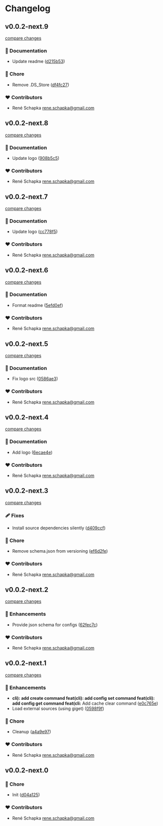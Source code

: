 # Changelog

## v0.0.2-next.9

[compare changes](https://github.com/schapka/fledge/compare/v0.0.2-next.8...v0.0.2-next.9)

### 📖 Documentation

- Update readme ([d215b53](https://github.com/schapka/fledge/commit/d215b53))

### 🏡 Chore

- Remove .DS_Store ([df4fc27](https://github.com/schapka/fledge/commit/df4fc27))

### ❤️ Contributors

- René Schapka <rene.schapka@gmail.com>

## v0.0.2-next.8

[compare changes](https://github.com/schapka/fledge/compare/v0.0.2-next.7...v0.0.2-next.8)

### 📖 Documentation

- Update logo ([908b5c5](https://github.com/schapka/fledge/commit/908b5c5))

### ❤️ Contributors

- René Schapka <rene.schapka@gmail.com>

## v0.0.2-next.7

[compare changes](https://github.com/schapka/fledge/compare/v0.0.2-next.6...v0.0.2-next.7)

### 📖 Documentation

- Update logo ([cc778f5](https://github.com/schapka/fledge/commit/cc778f5))

### ❤️ Contributors

- René Schapka <rene.schapka@gmail.com>

## v0.0.2-next.6

[compare changes](https://github.com/schapka/fledge/compare/v0.0.2-next.5...v0.0.2-next.6)

### 📖 Documentation

- Format readme ([5efd0ef](https://github.com/schapka/fledge/commit/5efd0ef))

### ❤️ Contributors

- René Schapka <rene.schapka@gmail.com>

## v0.0.2-next.5

[compare changes](https://github.com/schapka/fledge/compare/v0.0.2-next.4...v0.0.2-next.5)

### 📖 Documentation

- Fix logo src ([0586ae3](https://github.com/schapka/fledge/commit/0586ae3))

### ❤️ Contributors

- René Schapka <rene.schapka@gmail.com>

## v0.0.2-next.4

[compare changes](https://github.com/schapka/fledge/compare/v0.0.2-next.3...v0.0.2-next.4)

### 📖 Documentation

- Add logo ([6ecae4e](https://github.com/schapka/fledge/commit/6ecae4e))

### ❤️ Contributors

- René Schapka <rene.schapka@gmail.com>

## v0.0.2-next.3

[compare changes](https://github.com/schapka/fledge/compare/v0.0.2-next.2...v0.0.2-next.3)

### 🩹 Fixes

- Install source dependencies silently ([d409ccf](https://github.com/schapka/fledge/commit/d409ccf))

### 🏡 Chore

- Remove schema.json from versioning ([ef6d2fe](https://github.com/schapka/fledge/commit/ef6d2fe))

### ❤️ Contributors

- René Schapka <rene.schapka@gmail.com>

## v0.0.2-next.2

[compare changes](https://github.com/schapka/fledge/compare/v0.0.2-next.1...v0.0.2-next.2)

### 🚀 Enhancements

- Provide json schema for configs ([62fec7c](https://github.com/schapka/fledge/commit/62fec7c))

### ❤️ Contributors

- René Schapka <rene.schapka@gmail.com>

## v0.0.2-next.1

[compare changes](https://github.com/schapka/fledge/compare/v0.0.2-next.0...v0.0.2-next.1)

### 🚀 Enhancements

- **cli): add create command feat(cli): add config set command feat(cli): add config get command feat(cli:** Add cache clear command ([e0c765e](https://github.com/schapka/fledge/commit/e0c765e))
- Load external sources (using giget) ([0598f9f](https://github.com/schapka/fledge/commit/0598f9f))

### 🏡 Chore

- Cleanup ([a4a9e97](https://github.com/schapka/fledge/commit/a4a9e97))

### ❤️ Contributors

- René Schapka <rene.schapka@gmail.com>

## v0.0.2-next.0

### 🏡 Chore

- Init ([d04a125](https://github.com/schapka/fledge/commit/d04a125))

### ❤️ Contributors

- René Schapka <rene.schapka@gmail.com>
